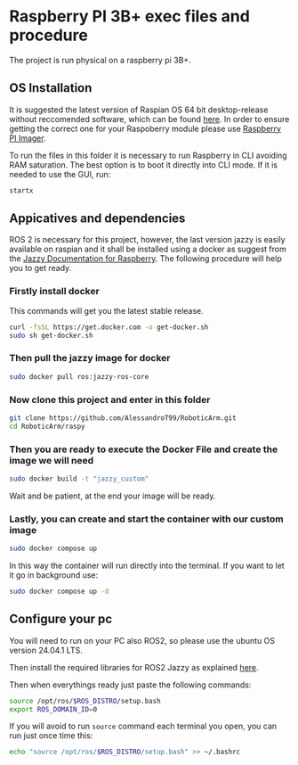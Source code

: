 # Raspberry PI 3B+ exec files and procedure
The project is run physical on a raspberry pi 3B+.

## OS Installation
It is suggested the latest version of Raspian OS 64 bit desktop-release without reccomended software, which can be found [here](https://www.raspberrypi.com/software/operating-systems/). In order to ensure getting the correct one for your Raspoberry module please use [Raspberry PI Imager](https://www.raspberrypi.com/software/). 

To run the files in this folder it is necessary to run Raspberry in CLI avoiding RAM saturation. The best option is to boot it directly into CLI mode. If it is needed to use the GUI, run:
```bash
startx
```

## Appicatives and dependencies
ROS 2 is necessary for this project, however, the last version jazzy is easily available on raspian and it shall be installed using a docker as suggest from the [Jazzy Documentation for Raspberry](https://docs.ros.org/en/jazzy/How-To-Guides/Installing-on-Raspberry-Pi.html). The following procedure will help you to get ready.

### Firstly install docker
This commands will get you the latest stable release.
```bash
curl -fsSL https://get.docker.com -o get-docker.sh   
sudo sh get-docker.sh
```

### Then pull the jazzy image for docker
```bash
sudo docker pull ros:jazzy-ros-core
```

### Now clone this project and enter in this folder
```bash
git clone https://github.com/AlessandroT99/RoboticArm.git
cd RoboticArm/raspy
``` 

### Then you are ready to execute the Docker File and create the image we will need
```bash
sudo docker build -t "jazzy_custom"
```

Wait and be patient, at the end your image will be ready.

### Lastly, you can create and start the container with our custom image
```bash
sudo docker compose up 
```

In this way the container will run directly into the terminal. If you want to let it go in background use:
```bash
sudo docker compose up -d
```

## Configure your pc
You will need to run on your PC also ROS2, so please use the ubuntu OS version 24.04.1 LTS.

Then install the required libraries for ROS2 Jazzy as explained [here](https://docs.ros.org/en/jazzy/Installation/Ubuntu-Install-Debs.html). 

Then when everythings ready just paste the following commands:
```bash
source /opt/ros/$ROS_DISTRO/setup.bash
export ROS_DOMAIN_ID=0
```

If you will avoid to run `source` command each terminal you open, you can run just once time this:
```bash
echo "source /opt/ros/$ROS_DISTRO/setup.bash" >> ~/.bashrc
```